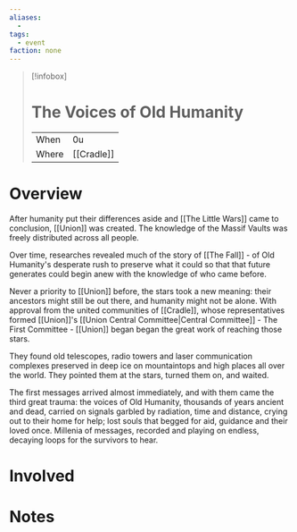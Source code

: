 ```yaml
---
aliases:
  -
tags:
  - event
faction: none
---
```


> [!infobox] 
> # The Voices of Old Humanity
> | | |
> | ---- | ---- |
> | When | 0u |
> | Where | [[Cradle]] |

# Overview
After humanity put their differences aside and [[The Little Wars]] came to conclusion, [[Union]] was created. The knowledge of the Massif Vaults was freely distributed across all people. 

Over time, researches revealed much of the story of [[The Fall]] - of Old Humanity's desperate rush to preserve what it could so that that future generates could begin anew with the knowledge of who came before. 

Never a priority to [[Union]] before, the stars took a new meaning: their ancestors might still be out there, and humanity might not be alone. With approval from the united communities of [[Cradle]], whose representatives formed [[Union]]'s [[Union Central Committee|Central Committee]] - The First Committee - [[Union]] began began the great work of reaching those stars. 

They found old telescopes, radio towers and laser communication complexes preserved in deep ice on mountaintops and high places all over the world. They pointed them at the stars, turned them on, and waited.

The first messages arrived almost immediately, and with them came the third great trauma: the voices of Old Humanity, thousands of years ancient and dead, carried on signals garbled by radiation, time and distance, crying out to their home for help; lost souls that begged for aid, guidance and their loved once. Millenia of messages, recorded and playing on endless, decaying loops for the survivors to hear.

# Involved

# Notes


